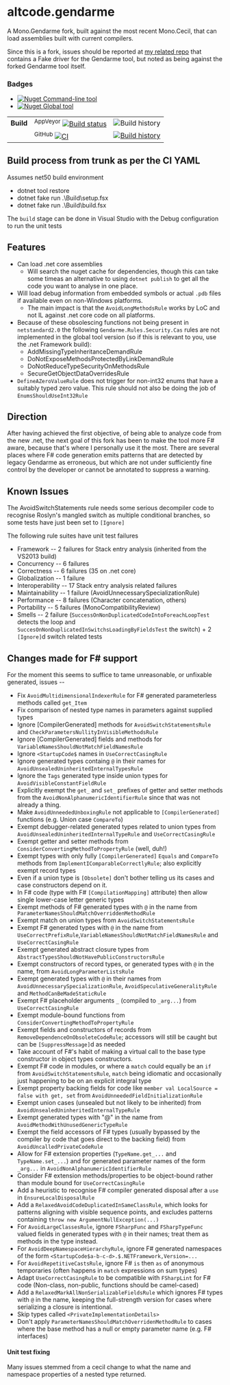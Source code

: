 
# altcode.gendarme
A Mono.Gendarme fork, built against the most recent Mono.Cecil, that can load assemblies built with current compilers.

Since this is a fork, issues should be reported at [my related repo](https://github.com/SteveGilham/altcode.fake/issues) that contains a Fake driver for the Gendarme tool, but noted as being against the forked Gendarme tool itself.

### Badges
* [![Nuget](https://buildstats.info/nuget/altcode.gendarme?includePreReleases=true) Command-line tool](https://www.nuget.org/packages/altcode.gendarme)
* [![Nuget](https://buildstats.info/nuget/altcode.gendarme-tool?includePreReleases=true) Global tool](https://www.nuget.org/packages/altcode.gendarme-tool)

| | | |
| --- | --- | --- | 
| **Build** | <sup>AppVeyor</sup> [![Build status](https://img.shields.io/appveyor/ci/SteveGilham/Gendarme.svg)](https://ci.appveyor.com/project/SteveGilham/Gendarme) | ![Build history](https://buildstats.info/appveyor/chart/SteveGilham/Gendarme) 
| |<sup>GitHub</sup> [![CI](https://github.com/SteveGilham/Gendarme/workflows/CI/badge.svg)](https://github.com/SteveGilham/Gendarme/actions?query=workflow%3ACI) | [![Build history](https://buildstats.info/github/chart/SteveGilham/Gendarme?branch=trunk)](https://github.com/SteveGilham/Gendarme/actions?query=workflow%3ACI)


## Build process from trunk as per the CI YAML

Assumes net50 build environment

* dotnet tool restore
* dotnet fake run .\Build\setup.fsx
* dotnet fake run .\Build\build.fsx

The `build` stage can be done in Visual Studio with the Debug configuration to run the unit tests

## Features
* Can load .net core assemblies 
  * Will search the nuget cache for dependencies, though this can take some timeas an alternative to using `dotnet publish` to get all the code you want to analyse in one place.
* Will load debug information from embedded symbols or actual `.pdb` files if available even on non-Windows platforms.
  *  The main impact is that the `AvoidLongMethodsRule` works by LoC and not IL against .net core code on all platforms.
* Because of these obsolescing functions not being present in `netstandard2.0` the following `Gendarme.Rules.Security.Cas` rules are not implemented in the global tool version (so if this is relevant to you, use the .net Framework build):
  * AddMissingTypeInheritanceDemandRule
  * DoNotExposeMethodsProtectedByLinkDemandRule
  * DoNotReduceTypeSecurityOnMethodsRule
  * SecureGetObjectDataOverridesRule
* `DefineAZeroValueRule` does not trigger for non-int32 enums that have a suitably typed zero value.  This rule should not also be doing the job of `EnumsShouldUseInt32Rule`

## Direction
After having achieved the first objective, of being able to analyze code from the new .net, the next goal of this fork has been to make the tool more F# aware, because that's where I personally use it the most.  There are several places where F# code generation emits patterns that are detected by legacy Gendarme as erroneous, but which are not under sufficiently fine control by the developer or cannot be annotated to suppress a warning.

## Known Issues
The AvoidSwitchStatements rule needs some serious decompiler code to recognise Roslyn's mangled switch as multiple conditional branches, so some tests have just been set to `[Ignore]`

The following rule suites have unit test failures

* Framework -- 2 failures for Stack entry analysis (inherited from the VS2013 build)
* Concurrency -- 6 failures
* Correctness -- 6 failures (35 on .net core)
* Globalization -- 1 failure
* Interoperability -- 17 Stack entry analysis related failures 
* Maintainability -- 1 failure (AvoidUnnecessarySpecializationRule)
* Performance -- 8 failures (Character concatenation, others)
* Portability -- 5 failures (MonoCompatibilityReview)
* Smells -- 2 failure (`SuccessOnNonDuplicatedCodeIntoForeachLoopTest` detects the loop and `SuccesOnNonDuplicatedInSwitchsLoadingByFieldsTest` the switch) + 2 `[Ignore]`d switch related tests

## Changes made for F# support
For the moment this seems to suffice to tame unreasonable, or unfixable generated, issues --

* Fix `AvoidMultidimensionalIndexerRule` for F# generated parameterless methods called `get_Item`
* Fix comparison of nested type names in parameters against supplied types
* Ignore [CompilerGenerated] methods for `AvoidSwitchStatementsRule` and `CheckParametersNullityInVisibleMethodsRule`
* Ignore [CompilerGenerated] fields and methods for `VariableNamesShouldNotMatchFieldNamesRule`
* Ignore `<StartupCode$` names in `UseCorrectCasingRule`
* Ignore generated types containg `@` in their names for `AvoidUnsealedUninheritedInternalTypesRule`
* Ignore the `Tags` generated type inside union types for `AvoidVisibleConstantFieldRule`
* Explicitly exempt the `get_` and `set_` prefixes of getter and setter methods from the `AvoidNonAlphanumericIdentifierRule` since that was not already a thing.
* Make `AvoidUnneededUnboxingRule` not applicable to `[CompilerGenerated]` functions (e.g. Union case `CompareTo`)
* Exempt debugger-related generated types related to union types from `AvoidUnsealedUninheritedInternalTypeRule` and `UseCorrectCasingRule`
* Exempt getter and setter methods from `ConsiderConvertingMethodToPropertyRule` (well, duh!)
* Exempt types with only fully `[CompilerGenerated]` `Equals` and `CompareTo` methods from `ImplementIComparableCorrectlyRule`; also explicitly exempt record types
* Even if a union type is `[Obsolete]` don't bother telling us its cases and case constructors depend on it.
* In F# code (type with F# `[CompilationMapping]` attribute) then allow single lower-case letter generic types
* Exempt methods of F# generated types with `@` in the name from ` ParameterNamesShouldMatchOverriddenMethodRule`
* Exempt match on union types from `AvoidSwitchStatementsRule`
* Exempt F# generated types with `@` in the name from `UseCorrectPrefixRule`,`VariableNamesShouldNotMatchFieldNamesRule` and `UseCorrectCasingRule`
* Exempt generated abstract closure types from `AbstractTypesShouldNotHavePublicConstructorsRule`
* Exempt constructors of record types, or generated types with `@` in the name, from `AvoidLongParameterListsRule`
* Exempt generated types with `@` in their names from `AvoidUnnecessarySpecializationRule`, `AvoidSpeculativeGeneralityRule` and `MethodCanBeMadeStaticRule`
* Exempt F# placeholder arguments `_` (compiled to `_arg...`) from `UseCorrectCasingRule`
* Exempt module-bound functions from `ConsiderConvertingMethodToPropertyRule`
* Exempt fields and constructors of records from `RemoveDependenceOnObsoleteCodeRule`; accessors will still be caught but can be `[SuppressMessage]`d as needed
* Take account of F#'s habit of making a virtual call to the base type constructor in object types constructors.
* Exempt F# code in modules, or where a `match` could equally be an `if` from `AvoidSwitchStatementsRule`, `match` being idiomatic and occasionally just happening to be on an explicit integral type
* Exempt property backing fields for code like `member val LocalSource = false with get, set` from `AvoidUnneededFieldInitializationRule`
* Exempt union cases (unsealed but not likely to be inherited) from `AvoidUnsealedUninheritedInternalTypeRule`
* Exempt generated types with "@" in the name from `AvoidMethodWithUnusedGenericTypeRule`
* Exempt the field accessors of F# types (usually bypassed by the compiler by code that goes direct to the backing field) from `AvoidUncalledPrivateCodeRule`
* Allow for F# extension properties (`TypeName.get_...` and `TypeName.set_...`) and for generated parameter names of the form `_arg...` in `AvoidNonAlphanumericIdentifierRule`
* Consider F# extension methods/properties to be object-bound rather than module bound for `UseCorrectCasingRule`
* Add a heuristic to recognise F# compiler generated disposal after a `use` in `EnsureLocalDisposalRule`
* Add a `RelaxedAvoidCodeDuplicatedInSameClassRule`, which looks for patterns aligning with visible sequence points, and excludes patterns containing `throw new ArgumentNullException(...)`
* For `AvoidLargeClassesRule`, ignore `FSharpFunc` and `FSharpTypeFunc` valued fields in generated types with `@` in their names; treat them as methods in the type instead.
* For `AvoidDeepNamespaceHierarchyRule`, ignore F# generated namespaces of the form `<StartupCode$a-b-c-d>.$.NETFramework,Version=...`
* For `AvoidRepetitiveCastsRule`, ignore F# `is` then `as` of anonymous temporaries (often happens in `match` expressions on sum types)
* Adapt `UseCorrectCasingRule` to be compatible with `FSharpLint` for F# code (Non-class, non-public, functions should be camel-cased)
* Add a `RelaxedMarkAllNonSerializableFieldsRule` which ignores F# types with `@` in the name, keeping the full-strength version for cases where serializing a closure is intentional.
* Skip types called `<PrivateImplementationDetails>`
* Don't apply `ParameterNamesShouldMatchOverridenMethodRule` to cases where the base method has a null or empty parameter name (e.g. F# interfaces)

#### Unit test fixing

Many issues stemmed from a cecil change to what the name and namespace properties of a nested type returned.

